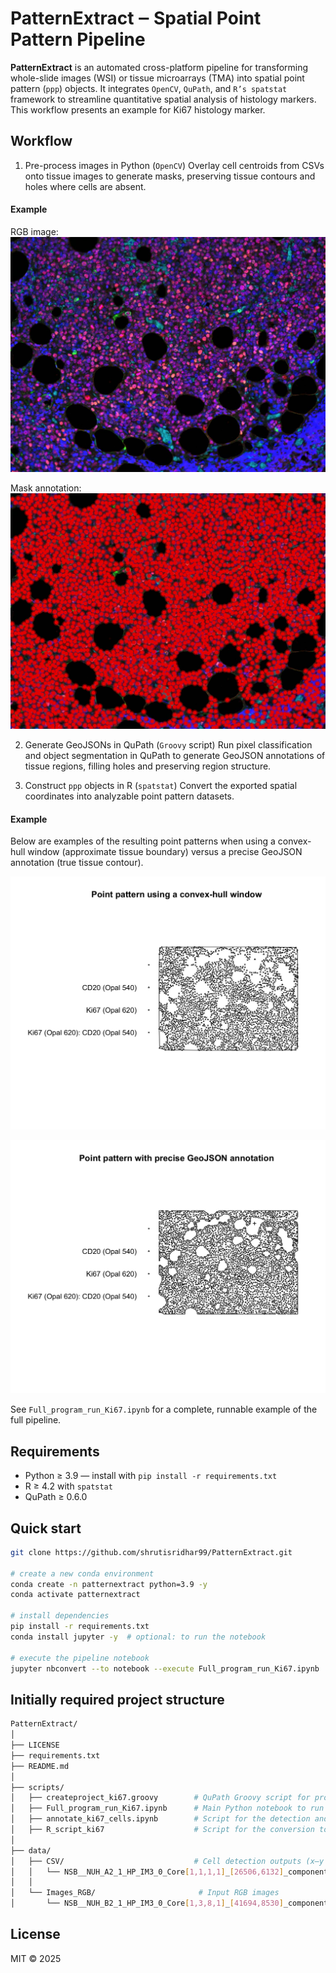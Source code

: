 # PatternExtract ‒ Spatial Point Pattern Pipeline
**PatternExtract** is an automated cross-platform pipeline for transforming whole-slide images (WSI) or tissue microarrays (TMA) into spatial point pattern (`ppp`) objects.
It integrates `OpenCV`, `QuPath`, and `R’s spatstat` framework to streamline quantitative spatial analysis of histology markers.
This workflow presents an example for Ki67 histology marker.

## Workflow
1. Pre-process images in Python (`OpenCV`)
Overlay cell centroids from CSVs onto tissue images to generate masks, preserving tissue contours and holes where cells are absent.

#### Example
RGB image:
![RGB image](data/Images_RGB/NSB__NUH%20A2_1_HP_IM3_0_Core%5B1,1,14,1%5D_%5B50156,5368%5D_component_data.tif%20-%20resolution%20%231.jpg)

Mask annotation:
![Mask annotation of the RGB image](data/Mask/NSB__NUH%20A2_1_HP_IM3_0_Core%5B1,1,14,1%5D_%5B50156,5368%5D_component_data.tif%20-%20resolution%20%231.tiff)

2. Generate GeoJSONs in QuPath (`Groovy` script)
Run pixel classification and object segmentation in QuPath to generate GeoJSON annotations of tissue regions, filling holes and preserving region structure.

3. Construct `ppp` objects in R (`spatstat`)
Convert the exported spatial coordinates into analyzable point pattern datasets.

#### Example
Below are examples of the resulting point patterns when using a convex-hull window (approximate tissue boundary) versus a precise GeoJSON annotation (true tissue contour).

![Point pattern with convex-hull window](pattern_example_convexhull.png)

![Point pattern with geoJSON annotation](pattern_example_geoJSON.png)

See `Full_program_run_Ki67.ipynb` for a complete, runnable example of the full pipeline.

## Requirements
* Python ≥ 3.9 — install with `pip install -r requirements.txt`
* R ≥ 4.2 with `spatstat`
* QuPath ≥ 0.6.0

## Quick start
```bash
git clone https://github.com/shrutisridhar99/PatternExtract.git

# create a new conda environment
conda create -n patternextract python=3.9 -y
conda activate patternextract

# install dependencies
pip install -r requirements.txt
conda install jupyter -y  # optional: to run the notebook

# execute the pipeline notebook
jupyter nbconvert --to notebook --execute Full_program_run_Ki67.ipynb
```

## Initially required project structure
```bash
PatternExtract/
│
├── LICENSE
├── requirements.txt
├── README.md
│
├── scripts/
│   ├── createproject_ki67.groovy        # QuPath Groovy script for project creation
│   ├── Full_program_run_Ki67.ipynb      # Main Python notebook to run the pipeline
│   ├── annotate_ki67_cells.ipynb        # Script for the detection and annotation of Ki67+ cells
│   ├── R_script_ki67                    # Script for the conversion to spatial point patterns 
│
├── data/
│   ├── CSV/                             # Cell detection outputs (x–y centroids, phenotypes)
│   │   └── NSB__NUH_A2_1_HP_IM3_0_Core[1,1,1,1]_[26506,6132]_component_data_res1.csv
│   │
│   └── Images_RGB/                       # Input RGB images
│       └── NSB__NUH_B2_1_HP_IM3_0_Core[1,3,8,1]_[41694,8530]_component_data_res1.jpg
```

## License
MIT © 2025
